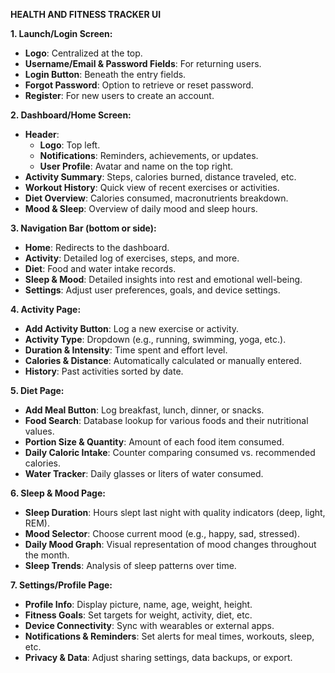 **HEALTH AND FITNESS TRACKER UI**

**1. Launch/Login Screen:**
- **Logo**: Centralized at the top.
- **Username/Email & Password Fields**: For returning users.
- **Login Button**: Beneath the entry fields.
- **Forgot Password**: Option to retrieve or reset password.
- **Register**: For new users to create an account.

**2. Dashboard/Home Screen:**
- **Header**:
  - **Logo**: Top left.
  - **Notifications**: Reminders, achievements, or updates.
  - **User Profile**: Avatar and name on the top right.
- **Activity Summary**: Steps, calories burned, distance traveled, etc.
- **Workout History**: Quick view of recent exercises or activities.
- **Diet Overview**: Calories consumed, macronutrients breakdown.
- **Mood & Sleep**: Overview of daily mood and sleep hours.

**3. Navigation Bar (bottom or side):**
- **Home**: Redirects to the dashboard.
- **Activity**: Detailed log of exercises, steps, and more.
- **Diet**: Food and water intake records.
- **Sleep & Mood**: Detailed insights into rest and emotional well-being.
- **Settings**: Adjust user preferences, goals, and device settings.

**4. Activity Page:**
- **Add Activity Button**: Log a new exercise or activity.
- **Activity Type**: Dropdown (e.g., running, swimming, yoga, etc.).
- **Duration & Intensity**: Time spent and effort level.
- **Calories & Distance**: Automatically calculated or manually entered.
- **History**: Past activities sorted by date.

**5. Diet Page:**
- **Add Meal Button**: Log breakfast, lunch, dinner, or snacks.
- **Food Search**: Database lookup for various foods and their nutritional values.
- **Portion Size & Quantity**: Amount of each food item consumed.
- **Daily Caloric Intake**: Counter comparing consumed vs. recommended calories.
- **Water Tracker**: Daily glasses or liters of water consumed.

**6. Sleep & Mood Page:**
- **Sleep Duration**: Hours slept last night with quality indicators (deep, light, REM).
- **Mood Selector**: Choose current mood (e.g., happy, sad, stressed).
- **Daily Mood Graph**: Visual representation of mood changes throughout the month.
- **Sleep Trends**: Analysis of sleep patterns over time.

**7. Settings/Profile Page:**
- **Profile Info**: Display picture, name, age, weight, height.
- **Fitness Goals**: Set targets for weight, activity, diet, etc.
- **Device Connectivity**: Sync with wearables or external apps.
- **Notifications & Reminders**: Set alerts for meal times, workouts, sleep, etc.
- **Privacy & Data**: Adjust sharing settings, data backups, or export.

